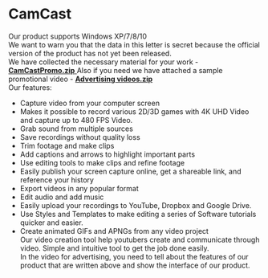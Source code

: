 # CamCast
Our product supports Windows XP/7/8/10  
We want to warn you that the data in this letter is secret because the official version of the product has not yet been released.  
We have collected the necessary material for your work - [**CamCastPromo.zip**  ](https://github.com/CamCast-O-Matic/Promotion/releases)
Also if you need we have attached a sample promotional video - [**Advertising videos.zip**]()  
Our features:  
- Capture video from your computer screen
- Makes it possible to record various 2D/3D games with 4K UHD Video and capture up to 480 FPS Video.
- Grab sound from multiple sources
- Save recordings without quality loss
- Trim footage and make clips
- Add captions and arrows to highlight important parts
- Use editing tools to make clips and refine footage
- Easily publish your screen capture online, get a shareable link, and reference your history
- Export videos in any popular format
- Edit audio and add music
- Easily upload your recordings to YouTube, Dropbox and Google Drive.
- Use Styles and Templates to make editing a series of Software tutorials quicker and easier.
- Create animated GIFs and APNGs from any video project  
Our video creation tool help youtubers create and communicate through video. Simple and intuitive tool to get the job done easily.  
In the video for advertising, you need to tell about the features of our product that are written above and show the interface of our product.
